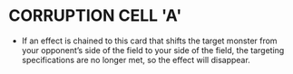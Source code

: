 
# CORRUPTION CELL 'A'

*   If an effect is chained to this card that shifts the target monster from your opponent’s side of the field to your side of the field, the targeting specifications are no longer met, so the effect will disappear.

  